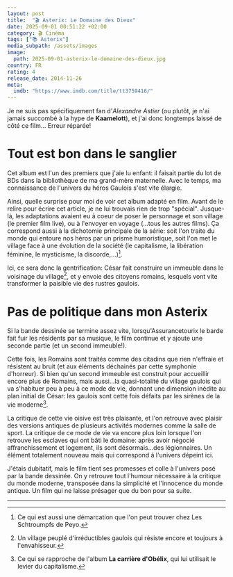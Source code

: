 ```yaml
---
layout: post
title:  "🎬 Asterix: Le Domaine des Dieux"
date: 2025-09-01 00:51:22 +02:00
category: 🎬 Cinéma
tags: ["📚 Asterix"]
media_subpath: /assets/images
image:
  path: 2025-09-01-asterix-le-domaine-des-dieux.jpg
country: FR
rating: 4
release_date: 2014-11-26
meta:
  imdb: "https://www.imdb.com/title/tt3759416/"
---
```


Je ne suis pas spécifiquement fan d'_Alexandre Astier_ (ou plutôt, je n'ai jamais succombé à la hype de **Kaamelott**), et j'ai donc longtemps laissé de côté ce film... Erreur réparée!

# Tout est bon dans le sanglier

Cet album est l'un des premiers que j'aie lu enfant: il faisait partie du lot de BDs dans la bibliothèque de ma grand-mère maternelle. Avec le temps, ma connaissance de l'univers du héros Gaulois s'est vite élargie.

Ainsi, quelle surprise pour moi de voir cet album adapté en film. Avant de le relire pour écrire cet article, je ne lui trouvais rien de trop "spécial". Jusque-là, les adaptations avaient eu à coeur de poser le personnage et son village (le premier film live), ou à l'envoyer en voyage (...tous les autres films). Ça correspond aussi à la dichotomie principale de la série: soit l'on traite du monde qui entoure nos héros par un prisme humoristique, soit l'on met le village face à une évolution de la société (le capitalisme, la libération féminine, le mysticisme, la discorde,...)[^1].

Ici, ce sera donc la gentrification: César fait construire un immeuble dans le voisinage du village[^2], et y envoie des citoyens romains, lesquels vont vite transformer la paisible vie des rustres gaulois.

# Pas de politique dans mon Asterix

Si la bande dessinée se termine assez vite, lorsqu'Assurancetourix le barde fait fuir les résidents par sa musique, le film continue et y ajoute une seconde partie (et un second immeuble!).

Cette fois, les Romains sont traités comme des citadins que rien n'effraie et résistent au bruit (et aux éléments déchainés par cette symphonie d'horreur). Si bien qu'un second immeuble est construit pour accueillir encore plus de Romains, mais aussi...la quasi-totalité du village gaulois qui va s'habituer peu à peu à ce mode de vie, donnant une dimension inédite au plan initial de César: les gaulois sont cette fois défaits par les sirènes de la vie moderne[^3].

La critique de cette vie oisive est très plaisante, et l'on retrouve avec plaisir des versions antiques de plusieurs activités modernes comme la salle de sport. La critique de ce mode de vie va encore plus loin lorsque l'on retrouve les esclaves qui ont bâti le domaine: après avoir négocié affranchissement et logement, ils sont désormais...des légionnaires. Un élément totalement nouveau mais qui correspond à l'univers dépeint ici.

J'étais dubitatif, mais le film tient ses promesses et colle à l'univers posé par la bande dessinée. On y retrouve tout l'humour nécessaire à la critique du monde moderne, transposée dans la simplicité et l'innocence du monde antique. Un film qui ne laisse présager que du bon pour sa suite.


***
[^1]: Ce qui est aussi une démarcation que l'on peut trouver chez Les Schtroumpfs de Peyo.
[^2]: Un village peuplé d'irréductibles gaulois qui résiste encore et toujours à l'envahisseur.
[^3]: Ce qui se rapproche de l'album **La carrière d'Obélix**, qui lui utilisait le levier du capitalisme.
